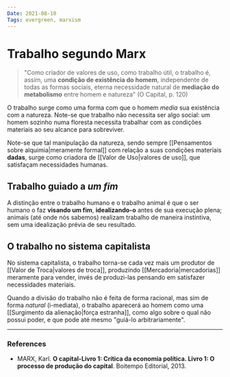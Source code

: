 ```yaml
---
Date: 2021-08-10
Tags: evergreen, marxism
---
```

# Trabalho segundo Marx
> "Como criador de valores de uso, como trabalho útil, o trabalho é, assim, uma **condição de existência do homem**, independente de todas as formas sociais, eterna necessidade natural de **mediação do metabolismo** entre homem e natureza" (O Capital, p. 120)

O trabalho surge como uma forma com que o homem *media* sua existência com a natureza. Note-se que trabalho não necessita ser algo social: um homem sozinho numa floresta necessita trabalhar com as condições materiais ao seu alcance para sobreviver. 

Note-se que tal manipulação da natureza, sendo sempre [[Pensamentos sobre alquimia|meramente formal]] com relação a suas condições materiais **dadas**, surge como criadora de [[Valor de Uso|valores de uso]], que satisfaçam necessidades humanas. 

## Trabalho guiado a *um fim*
A distinção entre o trabalho humano e o trabalho animal é que o ser humano o faz **visando um fim**, **idealizando-o** antes de sua execução plena; animais (até onde nós sabemos) realizam trabalho de maneira instintiva, sem uma idealização prévia de seu resultado.

## O trabalho no sistema capitalista
No sistema capitalista, o trabalho torna-se cada vez mais um produtor de [[Valor de Troca|valores de troca]], produzindo [[Mercadoria|mercadorias]] meramente para vender, invés de produzi-las pensando em satisfazer necessidades materiais.

Quando a divisão do trabalho não é feita de forma racional, mas sim de forma *natural* (i-mediata), o trabalho aparecerá ao homem como uma [[Surgimento da alienação|força estranha]], como algo sobre o qual não possui poder, e que pode até mesmo "guiá-lo arbitrariamente". 

---
### References
- MARX, Karl. **O capital-Livro 1: Crítica da economia política. Livro 1: O processo de produção do capital**. Boitempo Editorial, 2013.
